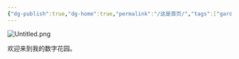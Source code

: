 ```yaml
---
{"dg-publish":true,"dg-home":true,"permalink":"/这是首页/","tags":["gardenEntry"],"dgPassFrontmatter":true}
---
```



![Untitled.png](https://obs-1304132369.cos.ap-nanjing.myqcloud.com/OBtupian/Untitled.png)


欢迎来到我的数字花园。